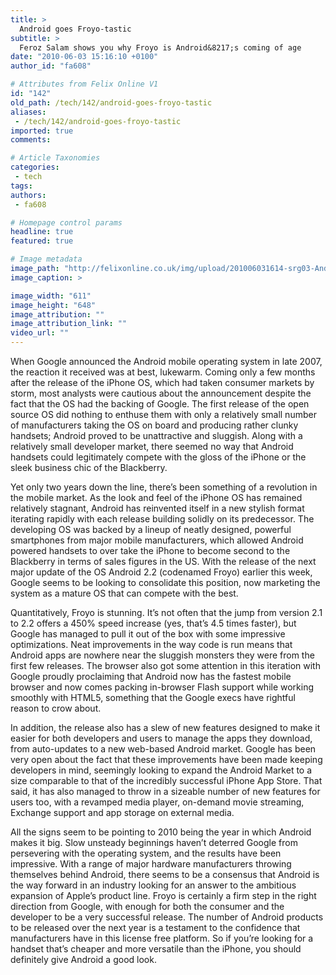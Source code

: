 ```yaml
---
title: >
  Android goes Froyo-tastic
subtitle: >
  Feroz Salam shows you why Froyo is Android&8217;s coming of age
date: "2010-06-03 15:16:10 +0100"
author_id: "fa608"

# Attributes from Felix Online V1
id: "142"
old_path: /tech/142/android-goes-froyo-tastic
aliases:
 - /tech/142/android-goes-froyo-tastic
imported: true
comments:

# Article Taxonomies
categories:
 - tech
tags:
authors:
 - fa608

# Homepage control params
headline: true
featured: true

# Image metadata
image_path: "http://felixonline.co.uk/img/upload/201006031614-srg03-Android2.jpg"
image_caption: >

image_width: "611"
image_height: "648"
image_attribution: ""
image_attribution_link: ""
video_url: ""
---
```


When Google announced the Android mobile operating system in late 2007, the reaction it received was at best, lukewarm. Coming only a few months after the release of the iPhone OS, which had taken consumer markets by storm, most analysts were cautious about the announcement despite the fact that the OS had the backing of Google. The first release of the open source OS did nothing to enthuse them with only a relatively small number of manufacturers taking the OS on board and producing rather clunky handsets; Android proved to be unattractive and sluggish. Along with a relatively small developer market, there seemed no way that Android handsets could legitimately compete with the gloss of the iPhone or the sleek business chic of the Blackberry.

Yet only two years down the line, there’s been something of a revolution in the mobile market. As the look and feel of the iPhone OS has remained relatively stagnant, Android has reinvented itself in a new stylish format iterating rapidly with each release building solidly on its predecessor. The developing OS was backed by a lineup of neatly designed, powerful smartphones from major mobile manufacturers, which allowed Android powered handsets to over take the iPhone to become second to the Blackberry in terms of sales figures in the US. With the release of the next major update of the OS Android 2.2 (codenamed Froyo) earlier this week, Google seems to be looking to consolidate this position, now marketing the system as a mature OS that can compete with the best.

Quantitatively, Froyo is stunning. It’s not often that the jump from version 2.1 to 2.2 offers a 450% speed increase (yes, that’s 4.5 times faster), but Google has managed to pull it out of the box with some impressive optimizations. Neat improvements in the way code is run means that Android apps are nowhere near the sluggish monsters they were from the first few releases. The browser also got some attention in this iteration with Google proudly proclaiming that Android now has the fastest mobile browser and now comes packing in-browser Flash support while working smoothly with HTML5, something that the Google execs have rightful reason to crow about.

In addition, the release also has a slew of new features designed to make it easier for both developers and users to manage the apps they download, from auto-updates to a new web-based Android market. Google has been very open about the fact that these improvements have been made keeping developers in mind, seemingly looking to expand the Android Market to a size comparable to that of the incredibly successful iPhone App Store. That said, it has also managed to throw in a sizeable number of new features for users too, with a revamped media player, on-demand movie streaming, Exchange support and app storage on external media.

All the signs seem to be pointing to 2010 being the year in which Android makes it big. Slow unsteady beginnings haven’t deterred Google from persevering with the operating system, and the results have been impressive. With a range of major hardware manufacturers throwing themselves behind Android, there seems to be a consensus that Android is the way forward in an industry looking for an answer to the ambitious expansion of Apple’s product line. Froyo is certainly a firm step in the right direction from Google, with enough for both the consumer and the developer to be a very successful release. The number of Android products to be released over the next year is a testament to the confidence that manufacturers have in this license free platform. So if you’re looking for a handset that’s cheaper and more versatile than the iPhone, you should definitely give Android a good look.
